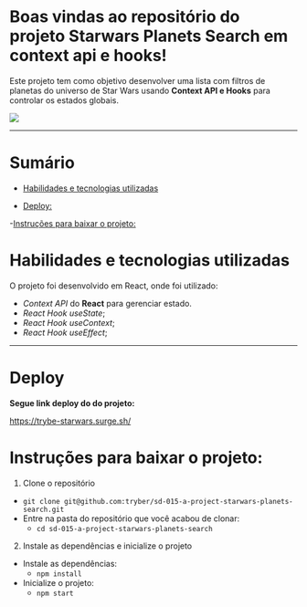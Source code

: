 

# Boas vindas ao repositório do projeto Starwars Planets Search em context api e hooks!

Este projeto tem como objetivo desenvolver uma lista com filtros de planetas do universo de Star Wars usando **Context API e Hooks** para controlar os estados globais.

![](imagem.gif)

---

# Sumário

- [Habilidades e tecnologias utilizadas](#habilidades-e-tecnologias-utilizadas)

- [Deploy:](#deploy)
  
-[Instruções para baixar o projeto:](#instrucoes_para_baixar_o_projeto)

# Habilidades e tecnologias utilizadas

O projeto foi desenvolvido em React, onde foi utilizado:

* _Context API_ do **React** para gerenciar estado.
* _React Hook useState_;
* _React Hook useContext_;
* _React Hook useEffect_;


---

# Deploy


**Segue link deploy do do projeto:**

https://trybe-starwars.surge.sh/



# Instruções para baixar o projeto:


1. Clone o repositório
  * `git clone git@github.com:tryber/sd-015-a-project-starwars-planets-search.git`
  * Entre na pasta do repositório que você acabou de clonar:
    * `cd sd-015-a-project-starwars-planets-search`

2. Instale as dependências e inicialize o projeto
  * Instale as dependências:
    * `npm install`
  * Inicialize o projeto:
    * `npm start` 
  


